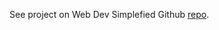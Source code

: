 See project on Web Dev Simplefied Github [repo](https://github.com/WebDevSimplified/Smash-The-Like-Button).